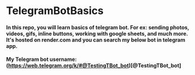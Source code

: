 # TelegramBotBasics
#### In this repo, you will learn basics of telegram bot. For ex: sending photos, videos, gifs, inline buttons, working with google sheets, and much more. It's hosted on render.com and you can search my below bot in telegram app. 
#### My Telegram bot username: (https://web.telegram.org/k/#@TestingTBot_bot)[@TestingTBot_bot]
